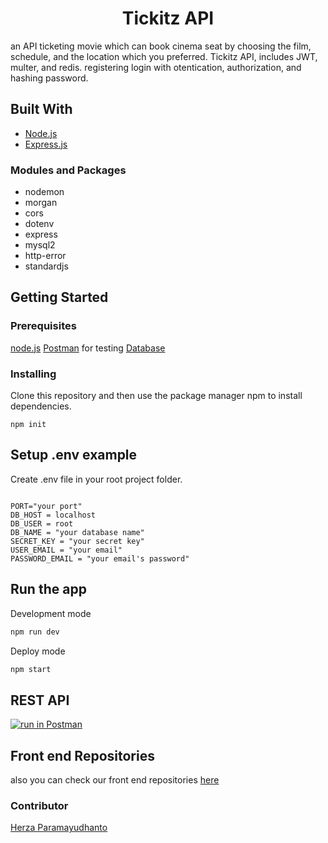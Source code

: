 <h1 align="center">Tickitz API</h1>

an API ticketing movie which can book cinema seat by choosing the film, schedule, and the location which you preferred. 
Tickitz API, includes JWT, multer, and redis. registering login with otentication, authorization, and hashing password.

## Built With
* [Node.js](https://nodejs.org/en/)
* [Express.js](https://expressjs.com/)
### Modules and Packages
- nodemon
- morgan
- cors
- dotenv
- express
- mysql2
- http-error
- standardjs

## Getting Started
### Prerequisites
[node.js](https://nodejs.org/en/download/)
[Postman](https://www.getpostman.com/) for testing
[Database](database-example.sql)

### Installing

Clone this repository and then use the package manager npm to install dependencies.
```
npm init
```
## Setup .env example

Create .env file in your root project folder.

```env

PORT="your port"
DB_HOST = localhost
DB_USER = root
DB_NAME = "your database name"
SECRET_KEY = "your secret key"
USER_EMAIL = "your email"
PASSWORD_EMAIL = "your email's password"

```
## Run the app

Development mode

```bash
npm run dev
```

Deploy mode

```bash
npm start
```

## REST API

[![run in Postman](https://run.pstmn.io/button.svg)](https://documenter.getpostman.com/view/14783281/TzRVe6SL)


## Front end Repositories
also you can check our front end repositories [here](https://github.com/herzaparam/React-Tickitz)


### Contributor
[Herza Paramayudhanto](https://github.com/herzaparam)
